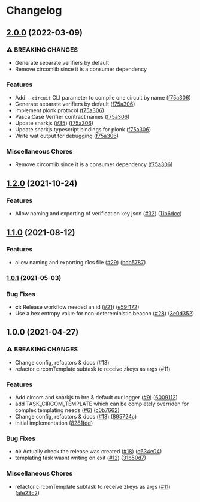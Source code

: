 # Changelog

## [2.0.0](https://www.github.com/projectsophon/hardhat-circom/compare/v1.2.0...v2.0.0) (2022-03-09)


### ⚠ BREAKING CHANGES

* Generate separate verifiers by default
* Remove circomlib since it is a consumer dependency

### Features

* Add `--circuit` CLI parameter to compile one circuit by name ([f75a306](https://www.github.com/projectsophon/hardhat-circom/commit/f75a3069d3c87cde20b4e22d872721416fd50aa6))
* Generate separate verifiers by default ([f75a306](https://www.github.com/projectsophon/hardhat-circom/commit/f75a3069d3c87cde20b4e22d872721416fd50aa6))
* Implement plonk protocol ([f75a306](https://www.github.com/projectsophon/hardhat-circom/commit/f75a3069d3c87cde20b4e22d872721416fd50aa6))
* PascalCase Verifier contract names ([f75a306](https://www.github.com/projectsophon/hardhat-circom/commit/f75a3069d3c87cde20b4e22d872721416fd50aa6))
* Update snarkjs ([#35](https://www.github.com/projectsophon/hardhat-circom/issues/35)) ([f75a306](https://www.github.com/projectsophon/hardhat-circom/commit/f75a3069d3c87cde20b4e22d872721416fd50aa6))
* Update snarkjs typescript bindings for plonk ([f75a306](https://www.github.com/projectsophon/hardhat-circom/commit/f75a3069d3c87cde20b4e22d872721416fd50aa6))
* Write wat output for debugging ([f75a306](https://www.github.com/projectsophon/hardhat-circom/commit/f75a3069d3c87cde20b4e22d872721416fd50aa6))


### Miscellaneous Chores

* Remove circomlib since it is a consumer dependency ([f75a306](https://www.github.com/projectsophon/hardhat-circom/commit/f75a3069d3c87cde20b4e22d872721416fd50aa6))

## [1.2.0](https://www.github.com/projectsophon/hardhat-circom/compare/v1.1.0...v1.2.0) (2021-10-24)

### Features

- Allow naming and exporting of verification key json ([#32](https://www.github.com/projectsophon/hardhat-circom/issues/32)) ([11b6dcc](https://www.github.com/projectsophon/hardhat-circom/commit/11b6dcc5218949a6b8ff6e278d10a60755366427))

## [1.1.0](https://www.github.com/projectsophon/hardhat-circom/compare/v1.0.1...v1.1.0) (2021-08-12)

### Features

- allow naming and exporting r1cs file ([#29](https://www.github.com/projectsophon/hardhat-circom/issues/29)) ([bcb5787](https://www.github.com/projectsophon/hardhat-circom/commit/bcb5787fc7a1acc0d60afd6aedcd8d53277fe5e8))

### [1.0.1](https://www.github.com/projectsophon/hardhat-circom/compare/v1.0.0...v1.0.1) (2021-05-03)

### Bug Fixes

- **ci:** Release workflow needed an id ([#21](https://www.github.com/projectsophon/hardhat-circom/issues/21)) ([e59f172](https://www.github.com/projectsophon/hardhat-circom/commit/e59f172187656054bb7a42bac421e3b1efef4368))
- Use a hex entropy value for non-detereministic beacon ([#28](https://www.github.com/projectsophon/hardhat-circom/issues/28)) ([3e0d352](https://www.github.com/projectsophon/hardhat-circom/commit/3e0d352d19cad0c3481cfc8da20411654ee40d24))

## 1.0.0 (2021-04-27)

### ⚠ BREAKING CHANGES

- Change config, refactors & docs (#13)
- refactor circomTemplate subtask to receive zkeys as args (#11)

### Features

- Add circom and snarkjs to hre & default our logger ([#9](https://www.github.com/projectsophon/hardhat-circom/issues/9)) ([6009112](https://www.github.com/projectsophon/hardhat-circom/commit/6009112f6cb56d6993ef701145b68cc66320181b))
- add TASK_CIRCOM_TEMPLATE which can be completely overriden for complex templating needs ([#6](https://www.github.com/projectsophon/hardhat-circom/issues/6)) ([c0b7662](https://www.github.com/projectsophon/hardhat-circom/commit/c0b7662456456215ab90cd6b54ba10b37e29547e))
- Change config, refactors & docs ([#13](https://www.github.com/projectsophon/hardhat-circom/issues/13)) ([895724c](https://www.github.com/projectsophon/hardhat-circom/commit/895724c733730146ee1d220480ee2c4421603d56))
- initial implementation ([8281fdd](https://www.github.com/projectsophon/hardhat-circom/commit/8281fddfb9a3d6d5410fca1328d3208be7123c89))

### Bug Fixes

- **ci:** Actually check the release was created ([#18](https://www.github.com/projectsophon/hardhat-circom/issues/18)) ([c634e04](https://www.github.com/projectsophon/hardhat-circom/commit/c634e047fc469cdb4c08dddb95b1d26ab22ecfaa))
- templating task wasnt writing on exit ([#12](https://www.github.com/projectsophon/hardhat-circom/issues/12)) ([31b50d7](https://www.github.com/projectsophon/hardhat-circom/commit/31b50d785ce1daf598c662044bf5f6907839f62e))

### Miscellaneous Chores

- refactor circomTemplate subtask to receive zkeys as args ([#11](https://www.github.com/projectsophon/hardhat-circom/issues/11)) ([afe23c2](https://www.github.com/projectsophon/hardhat-circom/commit/afe23c2a18b75300d3233bc680f7ffcb4d4d5345))
